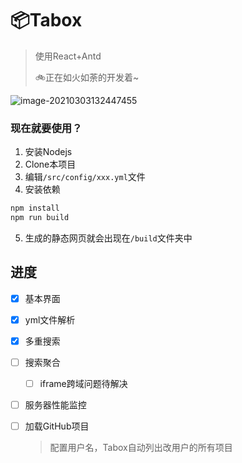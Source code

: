 # 📦Tabox

> 使用React+Antd
>
> 🚲正在如火如荼的开发着~

![image-20210303132447455](https://gitee.com/nmdfzf404/Image-hosting/raw/master/2021/image-20210303132447455.png)

### 现在就要使用？

1. 安装Nodejs
2. Clone本项目
3. 编辑`/src/config/xxx.yml`文件
4. 安装依赖

```bash
npm install
npm run build
```

5. 生成的静态网页就会出现在`/build`文件夹中

## 进度

- [x] 基本界面

- [x] yml文件解析

- [x] 多重搜索

- [ ] 搜索聚合 

  - [ ] iframe跨域问题待解决

- [ ] 服务器性能监控

- [ ] 加载GitHub项目

  > 配置用户名，Tabox自动列出改用户的所有项目